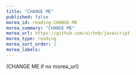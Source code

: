 ```yaml
---
title: "CHANGE ME"
published: false
morea_id: reading-CHANGE-ME
morea_summary: "CHANGE ME"
morea_url: https://github.com/airbnb/javascript
morea_type: reading
morea_sort_order: 2
morea_labels:
---
```


(CHANGE ME if no morea_url)
